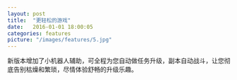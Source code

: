 ```yaml
---
layout: post
title:  "更轻松的游戏"
date:   2016-01-01 18:00:05
categories: features
picture: "/images/features/5.jpg"
---
```


<div class="post-content">
	新版本增加了小机器人辅助，可全程为您自动做任务升级，副本自动战斗，让您彻底告别枯燥和繁琐，尽情体验舒畅的升级乐趣。
</div>